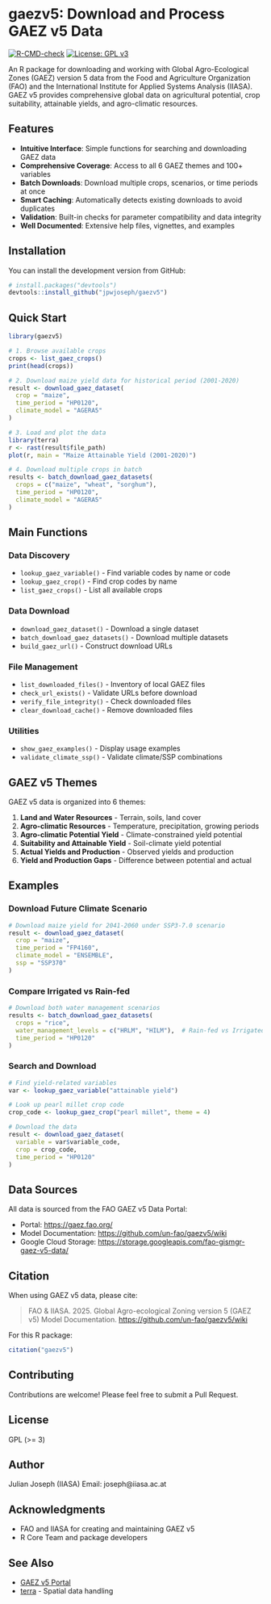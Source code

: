 # gaezv5: Download and Process GAEZ v5 Data

<!-- badges: start -->

[![R-CMD-check](https://github.com/jpwjoseph/gaezv5/workflows/R-CMD-check/badge.svg)](https://github.com/jpwjoseph/gaezv5/actions) [![License: GPL v3](https://img.shields.io/badge/License-GPLv3-blue.svg)](https://www.gnu.org/licenses/gpl-3.0)

<!-- badges: end -->

An R package for downloading and working with Global Agro-Ecological Zones (GAEZ) version 5 data from the Food and Agriculture Organization (FAO) and the International Institute for Applied Systems Analysis (IIASA). GAEZ v5 provides comprehensive global data on agricultural potential, crop suitability, attainable yields, and agro-climatic resources.

## Features

-   **Intuitive Interface**: Simple functions for searching and downloading GAEZ data
-   **Comprehensive Coverage**: Access to all 6 GAEZ themes and 100+ variables
-   **Batch Downloads**: Download multiple crops, scenarios, or time periods at once
-   **Smart Caching**: Automatically detects existing downloads to avoid duplicates
-   **Validation**: Built-in checks for parameter compatibility and data integrity
-   **Well Documented**: Extensive help files, vignettes, and examples

## Installation

You can install the development version from GitHub:

``` r
# install.packages("devtools")
devtools::install_github("jpwjoseph/gaezv5")
```

## Quick Start

``` r
library(gaezv5)

# 1. Browse available crops
crops <- list_gaez_crops()
print(head(crops))

# 2. Download maize yield data for historical period (2001-2020)
result <- download_gaez_dataset(
  crop = "maize",
  time_period = "HP0120",
  climate_model = "AGERA5"
)

# 3. Load and plot the data
library(terra)
r <- rast(result$file_path)
plot(r, main = "Maize Attainable Yield (2001-2020)")

# 4. Download multiple crops in batch
results <- batch_download_gaez_datasets(
  crops = c("maize", "wheat", "sorghum"),
  time_period = "HP0120",
  climate_model = "AGERA5"
)
```

## Main Functions

### Data Discovery

-   `lookup_gaez_variable()` - Find variable codes by name or code
-   `lookup_gaez_crop()` - Find crop codes by name
-   `list_gaez_crops()` - List all available crops

### Data Download

-   `download_gaez_dataset()` - Download a single dataset
-   `batch_download_gaez_datasets()` - Download multiple datasets
-   `build_gaez_url()` - Construct download URLs

### File Management

-   `list_downloaded_files()` - Inventory of local GAEZ files
-   `check_url_exists()` - Validate URLs before download
-   `verify_file_integrity()` - Check downloaded files
-   `clear_download_cache()` - Remove downloaded files

### Utilities

-   `show_gaez_examples()` - Display usage examples
-   `validate_climate_ssp()` - Validate climate/SSP combinations

## GAEZ v5 Themes

GAEZ v5 data is organized into 6 themes:

1.  **Land and Water Resources** - Terrain, soils, land cover
2.  **Agro-climatic Resources** - Temperature, precipitation, growing periods
3.  **Agro-climatic Potential Yield** - Climate-constrained yield potential
4.  **Suitability and Attainable Yield** - Soil-climate yield potential
5.  **Actual Yields and Production** - Observed yields and production
6.  **Yield and Production Gaps** - Difference between potential and actual

## Examples

### Download Future Climate Scenario

``` r
# Download maize yield for 2041-2060 under SSP3-7.0 scenario
result <- download_gaez_dataset(
  crop = "maize",
  time_period = "FP4160",
  climate_model = "ENSEMBLE",
  ssp = "SSP370"
)
```

### Compare Irrigated vs Rain-fed

``` r
# Download both water management scenarios
results <- batch_download_gaez_datasets(
  crops = "rice",
  water_management_levels = c("HRLM", "HILM"),  # Rain-fed vs Irrigated
  time_period = "HP0120"
)
```

### Search and Download

``` r
# Find yield-related variables
var <- lookup_gaez_variable("attainable yield")

# Look up pearl millet crop code
crop_code <- lookup_gaez_crop("pearl millet", theme = 4)

# Download the data
result <- download_gaez_dataset(
  variable = var$variable_code,
  crop = crop_code,
  time_period = "HP0120"
)
```

## Data Sources

All data is sourced from the FAO GAEZ v5 Data Portal:

- Portal: https://gaez.fao.org/
- Model Documentation: https://github.com/un-fao/gaezv5/wiki
- Google Cloud Storage: https://storage.googleapis.com/fao-gismgr-gaez-v5-data/

## Citation

When using GAEZ v5 data, please cite:

> FAO & IIASA. 2025. Global Agro-ecological Zoning version 5 (GAEZ v5) Model Documentation. https://github.com/un-fao/gaezv5/wiki

For this R package:

``` r
citation("gaezv5")
```

## Contributing

Contributions are welcome! Please feel free to submit a Pull Request.

## License

GPL (\>= 3)

## Author

Julian Joseph (IIASA) Email: joseph\@iiasa.ac.at

## Acknowledgments

-   FAO and IIASA for creating and maintaining GAEZ v5
-   R Core Team and package developers

## See Also

-   [GAEZ v5 Portal](https://gaez.fao.org/)
-   [terra](https://rspatial.org/terra/) - Spatial data handling